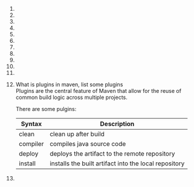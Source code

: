 1. 


2.


3.

4.

5.

6.

7.

8.

9.

10.

11.

12. What is plugins in maven, list some plugins  
    Plugins are the central feature of Maven that allow for the reuse of common build logic across multiple projects.

    There are some pulgins: 

    | Syntax      | Description |
    | ----------- | ----------- |
    | clean     | clean up after build |
    | compiler   | compiles java source code        |
    | deploy | deploys the artifact to the remote repository |
    | install | installs the built artifact into the local repository   |
13.
    
